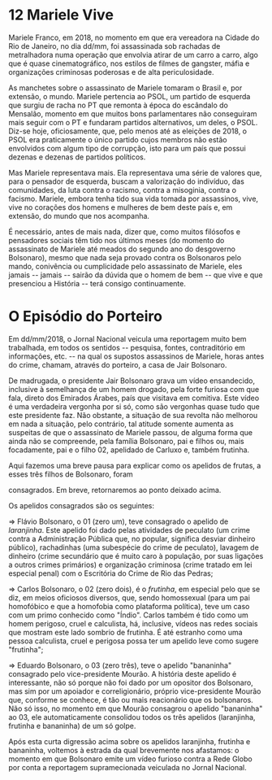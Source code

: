 # 12  Mariele Vive



Mariele Franco, em 2018, no momento em que era vereadora na Cidade do Rio de Janeiro, no dia dd/mm, foi assassinada sob rachadas de metralhadora numa operação que envolvia atirar de um carro a carro, algo que é quase cinematográfico, nos estilos de filmes de gangster, máfia e organizações criminosas poderosas e de alta periculosidade.



As manchetes sobre o assassinato de Mariele tomaram o Brasil e, por extensão, o mundo. Mariele pertencia ao PSOL, um partido de esquerda que surgiu de racha no PT que remonta à época do escândalo do Mensalão, momento em que muitos bons parlamentares não conseguiram mais seguir com o PT e fundaram partidos alternativos, um deles, o PSOL. Diz-se hoje, oficiosamente, que, pelo menos até as eleições de 2018, o PSOL era praticamente o único partido cujos membros não estão envolvidos com algum tipo de corrupção, isto para um país que possui dezenas e dezenas de partidos políticos.



Mas Mariele representava mais. Ela representava uma série de valores que, para o pensador de esquerda, buscam a valorização do indivíduo, das comunidades, da luta contra o racismo, contra a misoginia, contra o facismo. Mariele, embora tenha tido sua vida tomada por assassinos, vive, vive no corações dos homens e mulheres de bem deste país e, em extensão, do mundo que nos acompanha.



É necessário, antes de mais nada, dizer que, como muitos filósofos e pensadores sociais têm tido nos últimos meses (do momento do assassinato de Mariele até meados do segundo ano do desgoverno Bolsonaro), mesmo que nada seja provado contra os Bolsonaros pelo mando, conivência ou cumplicidade pelo assassinato de Mariele, eles jamais -- jamais -- sairão da dúvida que o homem de bem -- que vive e que presenciou a História -- terá consigo continuamente.





# O Episódio do Porteiro



Em dd/mm/2018, o Jornal Nacional veicula uma reportagem muito bem trabalhada, em todos os sentidos -- pesquisa, fontes, contraditório em informações, etc. -- na qual os supostos assassinos de Mariele, horas antes do crime, chamam, através do porteiro, a casa de Jair Bolsonaro.



De madrugada, o presidente Jair Bolsonaro grava um vídeo ensandecido, inclusive à semelhança de um homem drogado, pela forte furiosa com que fala, direto dos Emirados Árabes, país que visitava em comitiva. Este vídeo é uma verdadeira vergonha por si só, como são vergonhas quase tudo que este presidente faz. Não obstante, a situação de sua revolta não melhorou em nada a situação, pelo contrário, tal atitude somente aumenta as suspeitas de que o assassinato de Mariele passou, de alguma forma que ainda não se compreende, pela família Bolsonaro, pai e filhos ou, mais focadamente, pai e o filho 02, apelidado de Carluxo e, também frutinha.



Aqui fazemos uma breve pausa para explicar como os apelidos de frutas, a esses três filhos de Bolsonaro, foram

consagrados. Em breve, retornaremos ao ponto deixado acima.



Os apelidos consagrados são os seguintes:



 => Flávio Bolsonaro, o 01 (zero um), teve consagrado o apelido de *laranjinha*. Este apelido foi dado pelas atividades de peculato (um crime contra a Administração Pública que, no popular, significa desviar dinheiro público), rachadinhas (uma subespécie do crime de peculato), lavagem de dinheiro (crime secundário que é muito caro à população, por suas ligações a outros crimes primários) e organização criminosa (crime tratado em lei especial penal) com o Escritória do Crime de Rio das Pedras;



  => Carlos Bolsonaro, o 02 (zero dois), é o *frutinha*, em especial pelo que se diz, em meios oficiosos diversos, que, sendo homossexual (para um pai homofóbico e que a homofobia como plataforma política), teve um caso com um primo conhecido como "Índio". Carlos também é tido como um homem perigoso, cruel e calculista, há, inclusive, vídeos nas redes sociais que mostram este lado sombrio de frutinha. É até estranho como uma pessoa calculista, cruel e perigosa possa ter um apelido leve como sugere "frutinha";

  

  => Eduardo Bolsonaro, o 03 (zero três), teve o apelido "bananinha" consagrado pelo vice-presidente Mourão. A história deste apelido é interessante, não só porque não foi dado por um opositor dos Bolsonaro, mas sim por um apoiador e correligionário, próprio vice-presidente Mourão que, conforme se conhece, é tão ou mais  reacionário que os bolsonaros.  Não só isso, no momento em que Mourão consagrou o apelido "bananinha" ao 03, ele automaticamente consolidou todos os três apelidos (laranjinha, frutinha e bananinha) de um só golpe.



Após esta curta digressão acima sobre os apelidos laranjinha, frutinha e bananinha, voltemos à estrada da qual brevemente nos afastamos: o momento em que Bolsonaro emite um vídeo furioso contra a Rede Globo por conta a reportagem supramecionada veiculada no Jornal Nacional.


